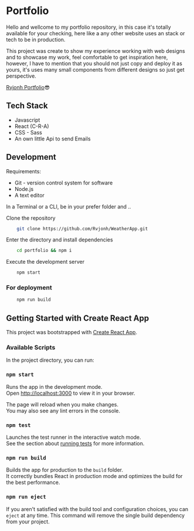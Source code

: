 # Portfolio

Hello and wellcome to my portfolio repository, in this case it's totally available for your checking, here like a any other website uses an stack or tech to be in production.

This project was create to show my experience working with web designs and to showcase my work, feel comfortable to get inspiration here, however, I have to mention that you should not just copy and deploy it as yours, it's uses many small components from different designs so just get perspective.

[Rvjonh Portfolio](https://rvjonh-portfolio.netlify.app/)😎

## Tech Stack

* Javascript
* React (C-R-A)
* CSS - Sass
* An own little Api to send Emails

## Development

Requirements:

* Git - version control system for software
* Node.js
* A text editor

In a Terminal or a CLI, be in your prefer folder and ..

Clone the repository

```bash
    git clone https://github.com/Rvjonh/WeatherApp.git
```

Enter the directory and install dependencies

```bash
    cd portfolio && npm i
```

Execute the development server

```bash
    npm start
```

### For deployment

```bash
    npm run build
```

## Getting Started with Create React App

This project was bootstrapped with [Create React App](https://github.com/facebook/create-react-app).

### Available Scripts

In the project directory, you can run:

### `npm start`

Runs the app in the development mode.\
Open [http://localhost:3000](http://localhost:3000) to view it in your browser.

The page will reload when you make changes.\
You may also see any lint errors in the console.

### `npm test`

Launches the test runner in the interactive watch mode.\
See the section about [running tests](https://facebook.github.io/create-react-app/docs/running-tests) for more information.

### `npm run build`

Builds the app for production to the `build` folder.\
It correctly bundles React in production mode and optimizes the build for the best performance.

### `npm run eject`

If you aren't satisfied with the build tool and configuration choices, you can `eject` at any time. This command will remove the single build dependency from your project.
